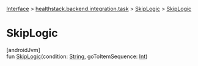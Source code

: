 
[Interface](../../../index.html) > [healthstack.backend.integration.task](../index.html) > [SkipLogic](index.html) > [SkipLogic](-skip-logic.html)



# SkipLogic



[androidJvm]\
fun [SkipLogic](-skip-logic.html)(condition: [String](https://kotlinlang.org/api/latest/jvm/stdlib/kotlin/-string/index.html), goToItemSequence: [Int](https://kotlinlang.org/api/latest/jvm/stdlib/kotlin/-int/index.html))




